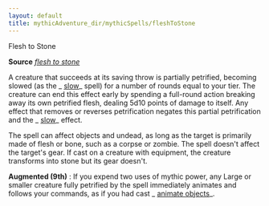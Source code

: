 ```yaml
---
layout: default
title: mythicAdventure_dir/mythicSpells/fleshToStone
---
```

Flesh to Stone

**Source** [_flesh to stone_](spell_dir/fleshToStone#_flesh-to-stone)

A creature that succeeds at its saving throw is partially petrified, becoming slowed (as the _ [slow](spells/slow#_slow)_ spell) for a number of rounds equal to your tier. The creature can end this effect early by spending a full-round action breaking away its own petrified flesh, dealing 5d10 points of damage to itself. Any effect that removes or reverses petrification negates this partial petrification and the _ [slow](spell_dir/slow#_slow)_ effect.

The spell can affect objects and undead, as long as the target is primarily made of flesh or bone, such as a corpse or zombie. The spell doesn't affect the target's gear. If cast on a creature with equipment, the creature transforms into stone but its gear doesn't.

**Augmented (9th)** : If you expend two uses of mythic power, any Large or smaller creature fully petrified by the spell immediately animates and follows your commands, as if you had cast _ [animate objects](spells/animateObjects#_animate-objects)_.

